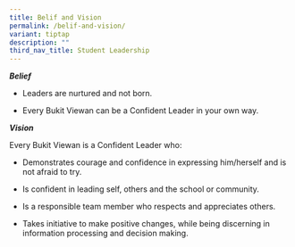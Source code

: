 ```yaml
---
title: Belif and Vision
permalink: /belif-and-vision/
variant: tiptap
description: ""
third_nav_title: Student Leadership
---
```

<p><strong><em>Belief</em></strong>
</p>
<ul data-tight="true" class="tight">
<li>
<p>Leaders are nurtured and not born.</p>
</li>
<li>
<p>Every Bukit Viewan can be a Confident Leader in your own way.</p>
</li>
</ul>
<p><strong><em>Vision</em></strong>
</p>
<p>Every Bukit Viewan is a Confident Leader who:</p>
<ul data-tight="true" class="tight">
<li>
<p>Demonstrates courage and confidence in expressing him/herself and is not
afraid to try.</p>
</li>
<li>
<p>Is confident in leading self, others and the school or community.</p>
</li>
<li>
<p>Is a responsible team member who respects and appreciates others.</p>
</li>
<li>
<p>Takes initiative to make positive changes, while being discerning in information
processing and decision making.</p>
</li>
</ul>
<p></p>